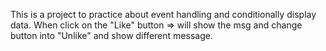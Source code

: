This is a project to practice about event handling and conditionally display data. 
When click on the "Like" button => will show the msg and change button into "Unlike" and show different message. 
